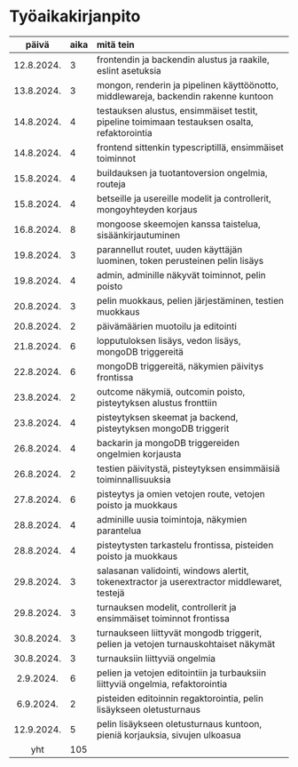 # Työaikakirjanpito

|    päivä   | aika | mitä tein  |
| :---------:|:-----| :----------|
| 12.8.2024. | 3    | frontendin ja backendin alustus ja raakile, eslint asetuksia |
| 13.8.2024. | 3    | mongon, renderin ja pipelinen käyttöönotto, middlewareja, backendin rakenne kuntoon |
| 14.8.2024. | 4    | testauksen alustus, ensimmäiset testit, pipeline toimimaan testauksen osalta, refaktorointia  |
| 14.8.2024. | 4    | frontend sittenkin typescriptillä, ensimmäiset toiminnot |
| 15.8.2024. | 4    | buildauksen ja tuotantoversion ongelmia, routeja |
| 15.8.2024. | 4    | betseille ja usereille modelit ja controllerit, mongoyhteyden korjaus |
| 16.8.2024. | 8    | mongoose skeemojen kanssa taistelua, sisäänkirjautuminen |
| 19.8.2024. | 3    | parannellut routet, uuden käyttäjän luominen, token perusteinen pelin lisäys |
| 19.8.2024. | 4    | admin, adminille näkyvät toiminnot, pelin poisto |
| 20.8.2024. | 3    | pelin muokkaus, pelien järjestäminen, testien muokkaus |
| 20.8.2024. | 2    | päivämäärien muotoilu ja editointi |
| 21.8.2024. | 6    | lopputuloksen lisäys, vedon lisäys, mongoDB triggereitä |
| 22.8.2024. | 6    | mongoDB triggereitä, näkymien päivitys frontissa |
| 23.8.2024. | 2    | outcome näkymiä, outcomin poisto, pisteytyksen alustus fronttiin |
| 23.8.2024. | 4    | pisteytyksen skeemat ja backend, pisteytyksen mongoDB triggerit |
| 26.8.2024. | 4    | backarin ja mongoDB triggereiden ongelmien korjausta |
| 26.8.2024. | 2    | testien päivitystä, pisteytyksen ensimmäisiä toiminnallisuuksia |
| 27.8.2024. | 6    | pisteytys ja omien vetojen route, vetojen poisto ja muokkaus |
| 28.8.2024. | 4    | adminille uusia toimintoja, näkymien parantelua |
| 28.8.2024. | 4    | pisteytysten tarkastelu frontissa, pisteiden poisto ja muokkaus |
| 29.8.2024. | 3    | salasanan validointi, windows alertit, tokenextractor ja userextractor middlewaret, testejä |
| 29.8.2024. | 3    | turnauksen modelit, controllerit ja ensimmäiset toiminnot frontissa |
| 30.8.2024. | 3    | turnaukseen liittyvät mongodb triggerit, pelien ja vetojen turnauskohtaiset näkymät |
| 30.8.2024. | 3    | turnauksiin liittyviä ongelmia |
| 2.9.2024. | 6    | pelien ja vetojen editointiin ja turbauksiin liittyviä ongelmia, refaktorointia |
| 6.9.2024. | 2   | pisteiden editoinnin regaktorointia, pelin lisäykseen oletusturnaus |
| 12.9.2024. | 5   | pelin lisäykseen oletusturnaus kuntoon, pieniä korjauksia, sivujen ulkoasua |
| yht        | 105 |            | 
